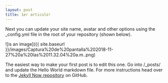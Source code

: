 ```yaml
---
layout: post
title: 1er articulo!
---
```


Next you can update your site name, avatar and other options using the _config.yml file in the root of your repository (shown below).

![is an image]({{ site.baseurl }}/images/Captura%20de%20pantalla%202018-11-27%20a%20las%2011.32.04%20a.m..png)

The easiest way to make your first post is to edit this one. Go into /_posts/ and update the Hello World markdown file. For more instructions head over to the [Jekyll Now repository](https://github.com/barryclark/jekyll-now) on GitHub.
